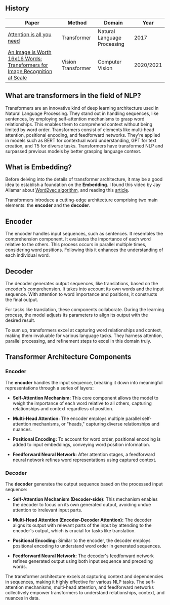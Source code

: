 ## History
| Paper                                                     | Method            | Domain                        | Year       |
|-----------------------------------------------------------|-------------------|-------------------------------|------------|
| [Attention is all you need](https://arxiv.org/abs/1706.03762)                               | Transformer       | Natural Language Processing  | 2017       |
| [An Image is Worth 16x16 Words: Transformers for Image Recognition at Scale](https://arxiv.org/abs/2010.11929) | Vision Transformer | Computer Vision               | 2020/2021  |

## What are transformers in the field of NLP?
Transformers are an innovative kind of deep learning architecture used in Natural Language Processing. They stand out in handling sequences, like sentences, by employing self-attention mechanisms to grasp word relationships. This enables them to comprehend context without being limited by word order. Transformers consist of elements like multi-head attention, positional encoding, and feedforward networks. They're applied in models such as BERT for contextual word understanding, GPT for text creation, and T5 for diverse tasks. Transformers have transformed NLP and surpassed previous models by better grasping language context.

## What is Embedding?
Before delving into the details of transformer architecture, it may be a good idea to establish a foundation on the **Embedding**. I found this video by Jay Allamar about [Word2vec algorithm](https://www.youtube.com/watch?v=ISPId9Lhc1g), and reading this [article](https://jalammar.github.io/illustrated-word2vec/).

Transformers introduce a cutting-edge architecture comprising two main elements: the **encoder** and the **decoder**.

## Encoder
The encoder handles input sequences, such as sentences. It resembles the comprehension component. It evaluates the importance of each word relative to the others. This process occurs in parallel multiple times, considering word positions. Following this it enhances the understanding of each individual word.

## Decoder

The decoder generates output sequences, like translations, based on the encoder's comprehension. It takes into account its own words and the input sequence. With attention to word importance and positions, it constructs the final output.

For tasks like translation, these components collaborate. During the learning process, the model adjusts its parameters to align its output with the desired result.

To sum up, transformers excel at capturing word relationships and context, making them invaluable for various language tasks. They harness attention, parallel processing, and refinement steps to excel in this domain truly.

## Transformer Architecture Components

### Encoder

The **encoder** handles the input sequence, breaking it down into meaningful representations through a series of layers:

- **Self-Attention Mechanism:** This core component allows the model to weigh the importance of each word relative to all others, capturing relationships and context regardless of position.

- **Multi-Head Attention:** The encoder employs multiple parallel self-attention mechanisms, or "heads," capturing diverse relationships and nuances.

- **Positional Encoding:** To account for word order, positional encoding is added to input embeddings, conveying word position information.

- **Feedforward Neural Network:** After attention stages, a feedforward neural network refines word representations using captured context.
  
### Decoder

The **decoder** generates the output sequence based on the processed input sequence:

- **Self-Attention Mechanism (Decoder-side):** This mechanism enables the decoder to focus on its own generated output, avoiding undue attention to irrelevant input parts.

- **Multi-Head Attention (Encoder-Decoder Attention):** The decoder aligns its output with relevant parts of the input by attending to the encoder's output, which is crucial for tasks like translation.

- **Positional Encoding:** Similar to the encoder, the decoder employs positional encoding to understand word order in generated sequences.

- **Feedforward Neural Network:** The decoder's feedforward network refines generated output using both input sequence and preceding words.

The transformer architecture excels at capturing context and dependencies in sequences, making it highly effective for various NLP tasks. The self-attention mechanisms, multi-head attention, and feedforward networks collectively empower transformers to understand relationships, context, and nuances in data.
